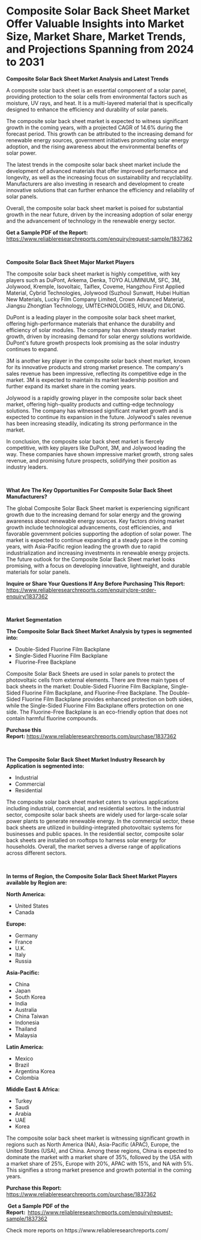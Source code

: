 <p><h1>Composite Solar Back Sheet Market Offer Valuable Insights into Market Size, Market Share, Market Trends, and Projections Spanning from 2024 to 2031</h1></p><p><strong>Composite Solar Back Sheet Market Analysis and Latest Trends</strong></p>
<p><p>A composite solar back sheet is an essential component of a solar panel, providing protection to the solar cells from environmental factors such as moisture, UV rays, and heat. It is a multi-layered material that is specifically designed to enhance the efficiency and durability of solar panels.</p><p>The composite solar back sheet market is expected to witness significant growth in the coming years, with a projected CAGR of 14.6% during the forecast period. This growth can be attributed to the increasing demand for renewable energy sources, government initiatives promoting solar energy adoption, and the rising awareness about the environmental benefits of solar power.</p><p>The latest trends in the composite solar back sheet market include the development of advanced materials that offer improved performance and longevity, as well as the increasing focus on sustainability and recyclability. Manufacturers are also investing in research and development to create innovative solutions that can further enhance the efficiency and reliability of solar panels.</p><p>Overall, the composite solar back sheet market is poised for substantial growth in the near future, driven by the increasing adoption of solar energy and the advancement of technology in the renewable energy sector.</p></p>
<p><strong>Get a Sample PDF of the Report:&nbsp;</strong> <a href="https://www.reliableresearchreports.com/enquiry/request-sample/1837362">https://www.reliableresearchreports.com/enquiry/request-sample/1837362</a></p>
<p>&nbsp;</p>
<p><strong>Composite Solar Back Sheet Major Market Players</strong></p>
<p><p>The composite solar back sheet market is highly competitive, with key players such as DuPont, Arkema, Denka, TOYO ALUMINIUM, SFC, 3M, Jolywood, Kremple, Isovoltaic, Taiflex, Coveme, Hangzhou First Applied Material, Cybrid Technologies, Jolywood (Suzhou) Sunwatt, Hubei Huitian New Materials, Lucky Film Company Limited, Crown Advanced Material, Jiangsu Zhongtian Technology, UMTECHNOLOGIES, HIUV, and DILONG.</p><p>DuPont is a leading player in the composite solar back sheet market, offering high-performance materials that enhance the durability and efficiency of solar modules. The company has shown steady market growth, driven by increasing demand for solar energy solutions worldwide. DuPont's future growth prospects look promising as the solar industry continues to expand.</p><p>3M is another key player in the composite solar back sheet market, known for its innovative products and strong market presence. The company's sales revenue has been impressive, reflecting its competitive edge in the market. 3M is expected to maintain its market leadership position and further expand its market share in the coming years.</p><p>Jolywood is a rapidly growing player in the composite solar back sheet market, offering high-quality products and cutting-edge technology solutions. The company has witnessed significant market growth and is expected to continue its expansion in the future. Jolywood's sales revenue has been increasing steadily, indicating its strong performance in the market.</p><p>In conclusion, the composite solar back sheet market is fiercely competitive, with key players like DuPont, 3M, and Jolywood leading the way. These companies have shown impressive market growth, strong sales revenue, and promising future prospects, solidifying their position as industry leaders.</p></p>
<p>&nbsp;</p>
<p><strong>What Are The Key Opportunities For Composite Solar Back Sheet Manufacturers?</strong></p>
<p><p>The global Composite Solar Back Sheet market is experiencing significant growth due to the increasing demand for solar energy and the growing awareness about renewable energy sources. Key factors driving market growth include technological advancements, cost efficiencies, and favorable government policies supporting the adoption of solar power. The market is expected to continue expanding at a steady pace in the coming years, with Asia-Pacific region leading the growth due to rapid industrialization and increasing investments in renewable energy projects. The future outlook for the Composite Solar Back Sheet market looks promising, with a focus on developing innovative, lightweight, and durable materials for solar panels.</p></p>
<p><strong>Inquire or Share Your Questions If Any Before Purchasing This Report:</strong> <a href="https://www.reliableresearchreports.com/enquiry/pre-order-enquiry/1837362">https://www.reliableresearchreports.com/enquiry/pre-order-enquiry/1837362</a></p>
<p>&nbsp;</p>
<p><strong>Market Segmentation</strong></p>
<p><strong>The Composite Solar Back Sheet Market Analysis by types is segmented into:</strong></p>
<p><ul><li>Double-Sided Fluorine Film Backplane</li><li>Single-Sided Fluorine Film Backplane</li><li>Fluorine-Free Backplane</li></ul></p>
<p><p>Composite Solar Back Sheets are used in solar panels to protect the photovoltaic cells from external elements. There are three main types of back sheets in the market: Double-Sided Fluorine Film Backplane, Single-Sided Fluorine Film Backplane, and Fluorine-Free Backplane. The Double-Sided Fluorine Film Backplane provides enhanced protection on both sides, while the Single-Sided Fluorine Film Backplane offers protection on one side. The Fluorine-Free Backplane is an eco-friendly option that does not contain harmful fluorine compounds.</p></p>
<p><strong>Purchase this Report:&nbsp;</strong><a href="https://www.reliableresearchreports.com/purchase/1837362">https://www.reliableresearchreports.com/purchase/1837362</a></p>
<p>&nbsp;</p>
<p><strong>The Composite Solar Back Sheet Market Industry Research by Application is segmented into:</strong></p>
<p><ul><li>Industrial</li><li>Commercial</li><li>Residential</li></ul></p>
<p><p>The composite solar back sheet market caters to various applications including industrial, commercial, and residential sectors. In the industrial sector, composite solar back sheets are widely used for large-scale solar power plants to generate renewable energy. In the commercial sector, these back sheets are utilized in building-integrated photovoltaic systems for businesses and public spaces. In the residential sector, composite solar back sheets are installed on rooftops to harness solar energy for households. Overall, the market serves a diverse range of applications across different sectors.</p></p>
<p>&nbsp;</p>
<p><strong>In terms of Region, the Composite Solar Back Sheet Market Players available by Region are:</strong></p>
<p>
    <p> <strong> North America: </strong>
        <ul>
            <li>United States</li>
            <li>Canada</li>
        </ul>
        </p> 
    <p> <strong> Europe: </strong>
        <ul>
            <li>Germany</li>
            <li>France</li>
            <li>U.K.</li>
            <li>Italy</li>
            <li>Russia</li>
        </ul>
        </p> 
    <p> <strong> Asia-Pacific: </strong>
        <ul>
            <li>China</li>
            <li>Japan</li>
            <li>South Korea</li>
            <li>India</li>
            <li>Australia</li>
            <li>China Taiwan</li>
            <li>Indonesia</li>
            <li>Thailand</li>
            <li>Malaysia</li>
        </ul>
        </p> 
    <p> <strong> Latin America: </strong>
        <ul>
            <li>Mexico</li>
            <li>Brazil</li>
            <li>Argentina Korea</li>
            <li>Colombia</li>
        </ul>
        </p> 
    <p> <strong> Middle East & Africa: </strong>
        <ul>
            <li>Turkey</li>
            <li>Saudi</li>
            <li>Arabia</li>
            <li>UAE</li>
            <li>Korea</li>
        </ul>
    </p>
    </p>
<p><p>The composite solar back sheet market is witnessing significant growth in regions such as North America (NA), Asia-Pacific (APAC), Europe, the United States (USA), and China. Among these regions, China is expected to dominate the market with a market share of 35%, followed by the USA with a market share of 25%, Europe with 20%, APAC with 15%, and NA with 5%. This signifies a strong market presence and growth potential in the coming years.</p></p>
<p><strong>Purchase this Report: </strong><a href="https://www.reliableresearchreports.com/purchase/1837362">https://www.reliableresearchreports.com/purchase/1837362</a></p>
<p>&nbsp;<strong>Get a Sample PDF of the Report:&nbsp;&nbsp;</strong><a href="https://www.reliableresearchreports.com/enquiry/request-sample/1837362">https://www.reliableresearchreports.com/enquiry/request-sample/1837362</a></p>
<p><strong></strong></p>
<p>Check more reports on https://www.reliableresearchreports.com/</p>